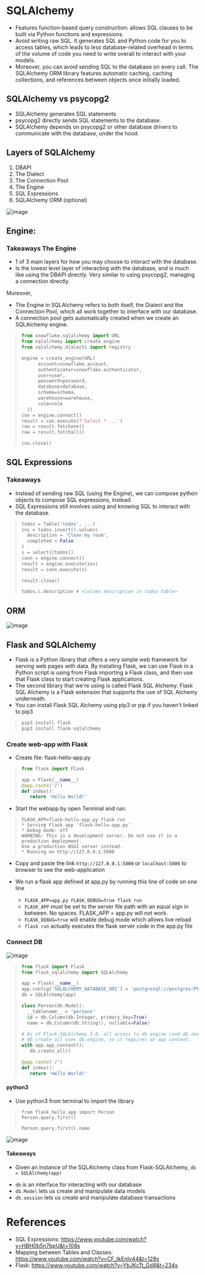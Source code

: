 # SQLAlchemy 

- Features function-based query construction: allows SQL clauses to be built via Python functions and expressions.
- Avoid writing raw SQL. It generates SQL and Python code for you to access tables, which leads to less database-related overhead in terms of the volume of code you need to write overall to interact with your models.
- Moreover, you can avoid sending SQL to the database on every call. The SQLAlchemy ORM library features automatic caching, caching collections, and references between objects once initially loaded.

## SQLAlchemy vs psycopg2
- SQLAlchemy generates SQL statements
- psycopg2 directly sends SQL statements to the database.
- SQLAlchemy depends on psycopg2 or other database drivers to communicate with the database, under the hood.

## Layers of SQLAlchemy
1. DBAPI
2. The Dialect
3. The Connection Pool
4. The Engine
5. SQL Expressions
6. SQLAlchemy ORM (optional)

![image](images/sqlalchemy-layers-of-abstraction.png)

## Engine:
### Takeaways The Engine
- 1 of 3 main layers for how you may choose to interact with the database.
- Is the lowest level layer of interacting with the database, and is much like using the DBAPI directly. Very similar to using psycopg2, managing a connection directly.

Moreover,
- The Engine in SQLAlchemy refers to both itself, the Dialect and the Connection Pool, which all work together to interface with our database.
- A connection pool gets automatically created when we create an SQLAlchemy engine.

>```python 
> from snowflake.sqlalchemy import URL
> from sqlalchemy import create_engine
> from sqlalchemy.dialects import registry
>
> engine = create_engine(URL(
>       account=snowflake.account,
>       authenticator=snowflake.authenticator,
>       user=user,
>       password=password,
>       database=database,
>       schema=schema,
>       warehouse=warehouse,
>       role=role
>   ))
> con = engine.connect()
> result = con.execute(f'Select * ...')
> row = result.fetchone()
> row = result.fatchall()
> 
> con.close()
>```

## SQL Expressions
### Takeaways
- Instead of sending raw SQL (using the Engine), we can compose python objects to compose SQL expressions, instead.
- SQL Expressions still involves using and knowing SQL to interact with the database.

>```python 
> todos = Table('todos', ...)
> ins = todos.insert().values(
>   description = 'Clean my room',
>   completed = False
> )
> s = select([todos])
> conn = engine.connect()
> result = engine.execute(ins)
> result = conn.execute(s)
>
> result.close()
>
> todos.c.description # <Column description in todos table>
>```

## ORM
![image](images/pysql.png)

## Flask and SQLAlchemy
- Flask is a Python library that offers a very simple web framework for serving web pages with data. By installing Flask, we can use Flask in a Python script is using from Flask importing a Flask class, and then use that Flask class to start creating Flask applications.
- The second library that we're using is called Flask SQL Alchemy. Flask SQL Alchemy is a Flask extension that supports the use of SQL Alchemy underneath.
- You can install Flask SQL Alchemy using pip3 or pip if you haven't linked to pip3
>```python 
> pip3 install flask
> pip3 install flask-sqlalchemy
>```

### Create web-app with Flask

- Create file: flask-hello-app.py 
>```python 
> from flask import Flask
>
> app = Flask(__name__)
> @app.route('/')
> def index():
>    return 'Hello World!'
>```

- Start the webapp by open Terminal and run:
>```terminal 
> FLASK_APP=flask-hello-app.py flask run
> * Serving Flask app 'flask-hello-app.py'
> * Debug mode: off
> WARNING: This is a development server. Do not use it in a production deployment. 
> Use a production WSGI server instead.
> * Running on http://127.0.0.1:5000
>```

- Copy and paste the link `http://127.0.0.1:5000` or `localhost:5000` to browser to see the web-application

- We run a flask app defined at app.py by running this line of code on one line
    + `FLASK_APP=app.py FLASK_DEBUG=true flask run`
    + `FLASK_APP` must be set to the server file path with an equal sign in between. No spaces. FLASK_APP = app.py will not work.
    + `FLASK_DEBUG=true` will enable debug mode which allows live reload
    + `flask run` actually executes the flask server code in the app.py file
### Connect DB
![image](images/database-connection-uri-parts.png)

>```python 
> from flask import Flask
> from flask_sqlalchemy import SQLAlchemy
>
> app = Flask(__name__)
> app.config['SQLALCHEMY_DATABASE_URI'] = 'postgresql://postgres:P%40ssw0rd@localhost:5432/snowflake' # The password contains "@", you can escape the "@" character using "%40" instead.
> db = SQLAlchemy(app)
> 
> class Person(db.Model):
>   __tablename__ = 'persons'
>   id = db.Column(db.Integer, primary_key=True)
>   name = db.Column(db.String(), nullable=False)
>
> # As of Flask-SQLAlchemy 3.0, all access to db.engine (and db.session) requires an active Flask application context. 
> # db.create_all uses db.engine, so it requires an app context.
> with app.app_context():
>    db.create_all()
>
> @app.route('/')
> def index():
>    return 'Hello World!'
>```

#### python3
- Use python3 from terminal to import the library

>```Terminal 
> from flask_hello_app import Person
> Person.query.first()
>
> Person.query.first().name
>```

![image](images/python3_script.png)

#### Takeaways
- Given an instance of the SQLAlchemy class from Flask-SQLAlchemy,
`db = SQLAlchemy(app)`

+ `db` is an interface for interacting with our database
+ `db.Model` lets us create and manipulate data models
+ `db.session` lets us create and manipulate database transactions

# References
- SQL Expressions: https://www.youtube.com/watch?v=HBH0b5n7bpU&t=108s
- Mapping between Tables and Classes: https://www.youtube.com/watch?v=CF_tkEnIv44&t=128s
- Flask: https://www.youtube.com/watch?v=YbJKcTt_Gd8&t=234s

